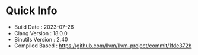 # Quick Info
* Build Date : 2023-07-26
* Clang Version : 18.0.0
* Binutils Version : 2.40
* Compiled Based : https://github.com/llvm/llvm-project/commit/1fde372b
